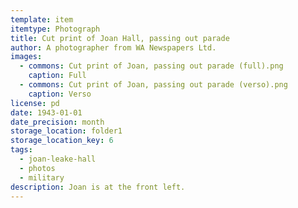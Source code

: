 ```yaml
---
template: item
itemtype: Photograph
title: Cut print of Joan Hall, passing out parade
author: A photographer from WA Newspapers Ltd.
images:
  - commons: Cut print of Joan, passing out parade (full).png
    caption: Full
  - commons: Cut print of Joan, passing out parade (verso).png
    caption: Verso
license: pd
date: 1943-01-01
date_precision: month
storage_location: folder1
storage_location_key: 6
tags:
  - joan-leake-hall
  - photos
  - military
description: Joan is at the front left.
---
```

